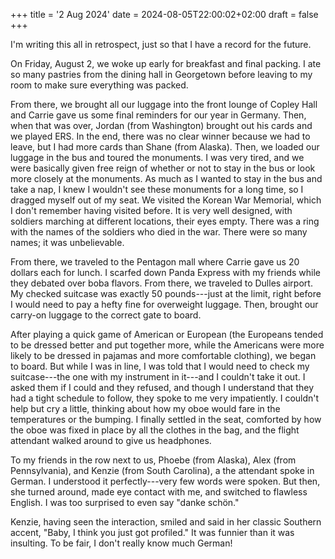 +++
title = '2 Aug 2024'
date = 2024-08-05T22:00:02+02:00
draft = false
+++

I'm writing this all in retrospect, just so that I have a record for the future.

On Friday, August 2, we woke up early for breakfast and final packing. I ate so many pastries from the dining hall in Georgetown before leaving to my room to make sure everything was packed.

From there, we brought all our luggage into the front lounge of Copley Hall and Carrie gave us some final reminders for our year in Germany. Then, when that was over, Jordan (from Washington) brought out his cards and we played ERS. In the end, there was no clear winner because we had to leave, but I had more cards than Shane (from Alaska). Then, we loaded our luggage in the bus and toured the monuments. I was very tired, and we were basically given free reign of whether or not to stay in the bus or look more closely at the monuments. As much as I wanted to stay in the bus and take a nap, I knew I wouldn't see these monuments for a long time, so I dragged myself out of my seat. We visited the Korean War Memorial, which I don't remember having visited before. It is very well designed, with soldiers marching at different locations, their eyes empty. There was a ring with the names of the soldiers who died in the war. There were so many names; it was unbelievable.

From there, we traveled to the Pentagon mall where Carrie gave us 20 dollars each for lunch. I scarfed down Panda Express with my friends while they debated over boba flavors. From there, we traveled to Dulles airport. My checked suitcase was exactly 50 pounds---just at the limit, right before I would need to pay a hefty fine for overweight luggage. Then, brought our carry-on luggage to the correct gate to board.

After playing a quick game of American or European (the Europeans tended to be dressed better and put together more, while the Americans were more likely to be dressed in pajamas and more comfortable clothing), we began to board. But while I was in line, I was told that I would need to check my suitcase---the one with my instrument in it---and I couldn't take it out. I asked them if I could and they refused, and though I understand that they had a tight schedule to follow, they spoke to me very impatiently. I couldn't help but cry a little, thinking about how my oboe would fare in the temperatures or the bumping. I finally settled in the seat, comforted by how the oboe was fixed in place by all the clothes in the bag, and the flight attendant walked around to give us headphones.

To my friends in the row next to us, Phoebe (from Alaska), Alex (from Pennsylvania), and Kenzie (from South Carolina), a the attendant spoke in German. I understood it perfectly---very few words were spoken. But then, she turned around, made eye contact with me, and switched to flawless English. I was too surprised to even say "danke schön."

Kenzie, having seen the interaction, smiled and said in her classic Southern accent, "Baby, I think you just got profiled." It was funnier than it was insulting. To be fair, I don't really know much German!

